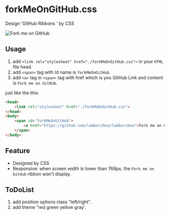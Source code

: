 # forkMeOnGitHub.css

Design 'GitHub Ribbons ' by CSS

![ Fork me on GitHub](http://outfexujk.bkt.clouddn.com/forkMeOnGitHub.png)

## Usage

1. add `<link rel="stylesheet" href="./forkMeOnGitHub.css">` in your `HTML` file head.
1. add `<span>` tag with Id name is `forkMeOnGitHub`.
1. add `<a>` tag in `<span>` tag with href which is you GitHub Link and content is `Fork me on GitHub`.

just like the this:

```HTML
<head>
    <link rel="stylesheet" href="./forkMeOnGitHub.css">
</head>
<body>
    <span id="forkMeOnGitHub">
        <a href="https://github.com/lamborshea/lamborshea">Fork me on GitHub</a>
    </span>
</body>
```

## Feature

- Designed by CSS
- Responsive: when screen width is lower than 768px, the `Fork me on GitHub` ribbon won't display.

## ToDoList

1. add position options class "left/right".
1. add theme "red green yellow gray'.
